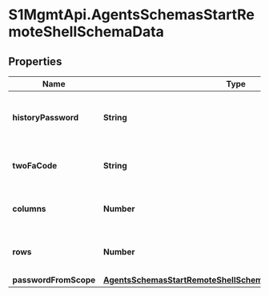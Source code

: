 # S1MgmtApi.AgentsSchemasStartRemoteShellSchemaData

## Properties
Name | Type | Description | Notes
------------ | ------------- | ------------- | -------------
**historyPassword** | **String** | Password to zip the shell history file at end of session | [optional] 
**twoFaCode** | **String** | The 2FA code to authenticate the user | 
**columns** | **Number** | Number of columns of the console shell | 
**rows** | **Number** | Number of rows of the console shell | 
**passwordFromScope** | [**AgentsSchemasStartRemoteShellSchemaDataPasswordFromScope**](AgentsSchemasStartRemoteShellSchemaDataPasswordFromScope.md) |  | [optional] 


